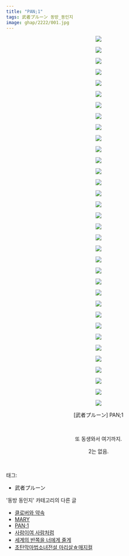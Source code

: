 ```yaml
---
title: "PAN;1"
tags: 武者プルーン 동방_동인지
image: ghap/2222/001.jpg
---
```

<div class="article">
<p style="text-align: center; clear: none; float: none;"><img src="{{ site.nasurl }}/ghap/2222/001.jpg"/></p>
<p style="text-align: center; clear: none; float: none;"><img src="{{ site.nasurl }}/ghap/2222/002.jpg"/></p>
<p style="text-align: center; clear: none; float: none;"><img src="{{ site.nasurl }}/ghap/2222/003.jpg"/></p>
<p style="text-align: center; clear: none; float: none;"><img src="{{ site.nasurl }}/ghap/2222/004.jpg"/></p>
<p style="text-align: center; clear: none; float: none;"><img src="{{ site.nasurl }}/ghap/2222/005.jpg"/></p>
<p style="text-align: center; clear: none; float: none;"><img src="{{ site.nasurl }}/ghap/2222/006.jpg"/></p>
<p style="text-align: center; clear: none; float: none;"><img src="{{ site.nasurl }}/ghap/2222/007.jpg"/></p>
<p style="text-align: center; clear: none; float: none;"><img src="{{ site.nasurl }}/ghap/2222/008.jpg"/></p>
<p style="text-align: center; clear: none; float: none;"><img src="{{ site.nasurl }}/ghap/2222/009.jpg"/></p>
<p style="text-align: center; clear: none; float: none;"><img src="{{ site.nasurl }}/ghap/2222/010.jpg"/></p>
<p style="text-align: center; clear: none; float: none;"><img src="{{ site.nasurl }}/ghap/2222/011.jpg"/></p>
<p style="text-align: center; clear: none; float: none;"><img src="{{ site.nasurl }}/ghap/2222/012.jpg"/></p>
<p style="text-align: center; clear: none; float: none;"><img src="{{ site.nasurl }}/ghap/2222/013.jpg"/></p>
<p style="text-align: center; clear: none; float: none;"><img src="{{ site.nasurl }}/ghap/2222/014.jpg"/></p>
<p style="text-align: center; clear: none; float: none;"><img src="{{ site.nasurl }}/ghap/2222/015.jpg"/></p>
<p style="text-align: center; clear: none; float: none;"><img src="{{ site.nasurl }}/ghap/2222/016.jpg"/></p>
<p style="text-align: center; clear: none; float: none;"><img src="{{ site.nasurl }}/ghap/2222/017.jpg"/></p>
<p style="text-align: center; clear: none; float: none;"><img src="{{ site.nasurl }}/ghap/2222/018.jpg"/></p>
<p style="text-align: center; clear: none; float: none;"><img src="{{ site.nasurl }}/ghap/2222/019.jpg"/></p>
<p style="text-align: center; clear: none; float: none;"><img src="{{ site.nasurl }}/ghap/2222/020.jpg"/></p>
<p style="text-align: center; clear: none; float: none;"><img src="{{ site.nasurl }}/ghap/2222/021.jpg"/></p>
<p style="text-align: center; clear: none; float: none;"><img src="{{ site.nasurl }}/ghap/2222/022.jpg"/></p>
<p style="text-align: center; clear: none; float: none;"><img src="{{ site.nasurl }}/ghap/2222/023.jpg"/></p>
<p style="text-align: center; clear: none; float: none;"><img src="{{ site.nasurl }}/ghap/2222/024.jpg"/></p>
<p style="text-align: center; clear: none; float: none;"><img src="{{ site.nasurl }}/ghap/2222/025.jpg"/></p>
<p style="text-align: center; clear: none; float: none;"><img src="{{ site.nasurl }}/ghap/2222/026.jpg"/></p>
<p style="text-align: center; clear: none; float: none;"><img src="{{ site.nasurl }}/ghap/2222/027.jpg"/></p>
<p style="text-align: center; clear: none; float: none;"><img src="{{ site.nasurl }}/ghap/2222/028.jpg"/></p>
<p style="text-align: center; clear: none; float: none;"><img src="{{ site.nasurl }}/ghap/2222/029.jpg"/></p>
<p style="text-align: center; clear: none; float: none;"><img src="{{ site.nasurl }}/ghap/2222/030.jpg"/></p>
<p style="text-align: center; clear: none; float: none;"><img src="{{ site.nasurl }}/ghap/2222/031.jpg"/></p>
<p style="text-align: center; clear: none; float: none;"><img src="{{ site.nasurl }}/ghap/2222/032.jpg"/></p>
<p style="text-align: center; clear: none; float: none;"><img src="{{ site.nasurl }}/ghap/2222/033.jpg"/></p>
<p style="text-align: center; clear: none; float: none;"><img src="{{ site.nasurl }}/ghap/2222/034.jpg"/></p>
<p style="text-align: center; clear: none; float: none;">[武者プルーン] PAN;1</p>
<p style="text-align: center; clear: none; float: none;"><br/></p>
<p style="text-align: center; clear: none; float: none;">또 동생와서 여기까지.</p>
<p style="text-align: center; clear: none; float: none;">2는 없음.</p>
<p><br/></p>
</div><div class="tagTrail">
<p>태그: </p>
<ul>
<li>武者プルーン</li>
</ul>
</div><div class="another">
<p>'동방 동인지' 카테고리의 다른 글</p>
<ul>
<li><a href="/2016-09-19-ghap_2225">클로버와 약속</a></li>
<li><a href="/2016-09-19-ghap_2224">MARY</a></li>
<li><a href="/2016-09-18-ghap_2222">PAN;1</a></li>
<li><a href="/2016-09-18-ghap_2221">사람이여 사람처럼</a></li>
<li><a href="/2016-09-18-ghap_2220">세계의 반쪽을 너에게 줄게</a></li>
<li><a href="/2016-09-18-ghap_2219">초탄막마법소녀전설 마리살☆매지컬</a></li>
</ul>
</div><div class="cb_module cb_fluid">
<div class="cb_wrt cb_profile">
</div><!-- commentList close -->
</div>
